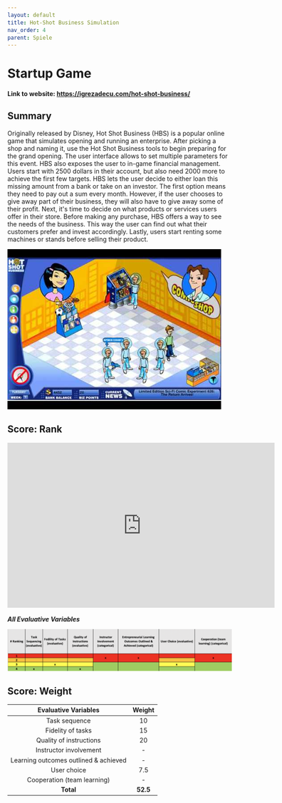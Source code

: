 ```yaml
---
layout: default
title: Hot-Shot Business Simulation
nav_order: 4
parent: Spiele
---
```


# Startup Game

#### Link to website: https://igrezadecu.com/hot-shot-business/

## Summary

Originally released by Disney, Hot Shot Business (HBS) is a popular online game that simulates opening and running an enterprise.
After picking a shop and naming it, use the Hot Shot Business tools to begin preparing for the grand opening. The user interface allows to set multiple parameters for this event.
HBS also exposes the user to in-game financial management. Users start with 2500 dollars in their account, but also need 2000 more to achieve the first few targets. HBS lets the user decide to either loan this missing amount from a bank or take on an investor. The first option means they need to pay out a sum every month. However, if the user chooses to give away part of their business, they will also have to give away some of their profit.
Next, it's time to decide on what products or services users offer in their store. Before making any purchase, HBS offers a way to see the needs of the business. This way the user can find out what their customers prefer and invest accordingly. Lastly, users start renting some machines or stands before selling their product.

![Image of Simbiz](../assets/HBS.jpg)

## Score: Rank

<iframe width="600" height="371" seamless frameborder="0" scrolling="no" src="https://docs.google.com/spreadsheets/d/e/2PACX-1vRQeSSNa-R2e3TA_gbRtNTG3-69Q0TsvFACQQct_vCGbwvci6NYCB5iWdA0Nlzw5RUHCZdxqINldR5G/pubchart?oid=1411411022&amp;format=interactive"></iframe>

**_All Evaluative Variables_**

![Image of bizebee](../assets/hbsscore.png)

## Score: Weight

|         Evaluative Variables          |  Weight  |
| :-----------------------------------: | :------: |
|             Task sequence             |    10    |
|           Fidelity of tasks           |    15    |
|        Quality of instructions        |    20    |
|        Instructor involvement         |    -     |
| Learning outcomes outlined & achieved |    -     |
|              User choice              |   7.5    |
|      Cooperation (team learning)      |    -     |
|               **Total**               | **52.5** |
